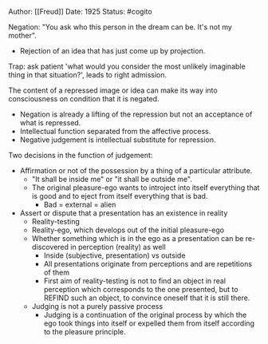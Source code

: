 Author: [[Freud]]
Date: 1925
Status: #cogito 

Negation: "You ask who this person in the dream can be. It's not my mother".
* Rejection of an idea that has just come up by projection.

Trap: ask patient 'what would you consider the most unlikely imaginable thing in that situation?', leads to right admission.

The content of a repressed image or idea can make its way into consciousness on condition that it is negated.

* Negation is already a lifting of the repression but not an acceptance of what is repressed.
* Intellectual function separated from the affective process.
* Negative judgement is intellectual substitute for repression.

Two decisions in the function of judgement:

* Affirmation or not of the possession by a thing of a particular attribute.
    * "It shall be inside me" or "it shall be outside me".
    * The original pleasure-ego wants to introject into itself everything that is good and to eject from itself everything that is bad.
        * Bad = external = alien
* Assert or dispute that a presentation has an existence in reality
    * Reality-testing
    * Reality-ego, which develops out of the initial pleasure-ego
    * Whether something which is in the ego as a presentation can be re-discovered in perception (reality) as well
        * Inside (subjective, presentation) vs outside
        * All presentations originate from perceptions and are repetitions of them
        * First aim of reality-testing is not to find an object in real perception which corresponds to the one presented, but to REFIND such an object, to convince oneself that it is still there.
    * Judging is not a purely passive process
        * Judging is a continuation of the original process by which the ego took things into itself or expelled them from itself according to the pleasure principle.